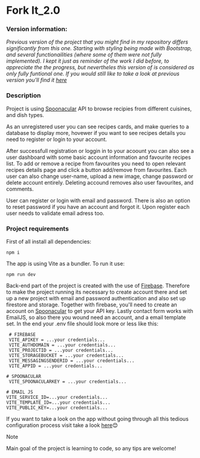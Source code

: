 # Fork It_2.0

### Version information:
*Previous version of the project that you might find in my repository differs significantly from this one. Starting with styling being made with Bootstrap, and several functionailities (where some of them were not fully implemented). 
I kept it just as reminder of the work I did before, to appreciate the the progress, but nevertheles this version of is considered as only fully funtional one. If you would still like to take a look at previous version you'll find it [here](https://github.com/RZajacc/Forkit)*

### Description

Project is using [Spoonacular](https://spoonacular.com/) API to browse recipies from different cuisines, and dish types.

As an unregistered user you can see recipes cards, and make queries to a database to display more, hovewer if you want to see recipes details you need to register or login to your account.

After successfull registration or loggin in to your acoount you can also see a user dashboard with some basic account information and favourite recipes list. To add or remove a recipe from favourites you need to open relevant recipes details page and click a button add/remove from favourites. Each user can also change user-name, upload a new image, change password or delete account entirely. Deleting accound removes also user favourites, and comments. 

User can register or login with email and password. There is also an option to reset password if you have an account and forgot it. Upon register each user needs to validate email adress too. 

### Project requirements

First of all install all dependencies:

`npm i`

The app is using Vite as a bundler. To run it use:

`npm run dev`

Back-end part of the project is created with the use of [Firebase](https://firebase.google.com/). Therefore to make the project running its necessary to create account there and set up a new project with email and password authentication and also set up firestore and storage. Together with firebase, you'll need to create an account on [Spoonacular](https://spoonacular.com/) to get your API key. Lastly contact form works with EmailJS, so also there you wound need an account, and a email template set. In the end your .env file should look more or less like this:
```
 # FIREBASE
 VITE_APIKEY = ...your credentials...
 VITE_AUTHDOMAIN = ...your credentials...
 VITE_PROJECTID = ...your credentials...
 VITE_STORAGEBUCKET = ...your credentials...
 VITE_MESSAGINGSENDERID = ...your credentials...
 VITE_APPID = ...your credentials...

# SPOONACULAR
 VITE_SPOONACULARKEY = ...your credentials...

# EMAIL JS
VITE_SERVICE_ID=...your credentials...
VITE_TEMPLATE_ID=...your credentials...
VITE_PUBLIC_KEY=...your credentials...
```

If you want to take a look on the app without going through all this tedious configuration process visit take a look [here](https://forkitorleaveit.netlify.app/)😊

> [!NOTE]
> Main goal of the project is learning to code, so any tips are welcome!
